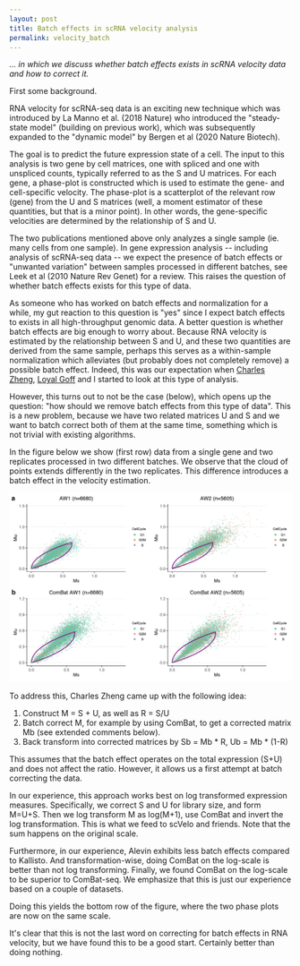 ```yaml
---
layout: post
title: Batch effects in scRNA velocity analysis
permalink: velocity_batch
---
```


*... in which we discuss whether batch effects exists in scRNA velocity data and how to correct it.*

First some background.

RNA velocity for scRNA-seq data is an exciting new technique which was introduced by La Manno et al. (2018 Nature) who introduced the "steady-state model" (building on previous work), which was subsequently expanded to the "dynamic model" by Bergen et al (2020 Nature Biotech).

The goal is to predict the future expression state of a cell. The input to this analysis is two gene by cell matrices, one with spliced and one with unspliced counts, typically referred to as the S and U matrices. For each gene, a phase-plot is constructed which is used to estimate the gene- and cell-specific velocity. The phase-plot is a scatterplot of the relevant row (gene) from the U and S matrices (well, a moment estimator of these quantities, but that is a minor point). In other words, the gene-specific velocities are determined by the relationship of S and U.

The two publications mentioned above only analyzes a single sample (ie. many cells from one sample). In gene expression analysis -- including analysis of scRNA-seq data -- we expect the presence of batch effects or "unwanted variation" between samples processed in different batches, see Leek et al (2010 Nature Rev Genet) for a review. This raises the question of whether batch effects exists for this type of data.

As someone who has worked on batch effects and normalization for a while, my gut reaction to this question is "yes" since I expect batch effects to exists in all high-throughput genomic data. A better question is whether batch effects are big enough to worry about. Because RNA velocity is estimated by the relationship between S and U, and these two quantities are derived from the same sample, perhaps this serves as a within-sample normalization which alleviates (but probably does not completely remove) a possible batch effect.  Indeed, this was our expectation when [Charles Zheng](https://www.hansenlab.org/people.html), [Loyal Goff](https://www.gofflab.org) and I started to look at this type of analysis.

However, this turns out to not be the case (below), which opens up the question: "how should we remove batch effects from this type of data". This is a new problem, because we have two related matrices U and S and we want to batch correct both of them at the same time, something which is not trivial with existing algorithms.

In the figure below we show (first row) data from a single gene and two replicates processed in two different batches. We observe that the cloud of points extends differently in the two replicates. This difference introduces a batch effect in the velocity estimation.

![](/media/velocitybatch/ComBatExample.png)

To address this, Charles Zheng came up with the following idea:

1. Construct M = S + U, as well as R = S/U
2. Batch correct M, for example by using ComBat, to get a corrected matrix Mb (see extended comments below).
3. Back transform into corrected matrices by Sb = Mb * R, Ub = Mb * (1-R)

This assumes that the batch effect operates on the total expression (S+U) and does not affect the ratio. However, it allows us a first attempt at batch correcting the data.

In our experience, this approach works best on log transformed expression measures. Specifically, we correct S and U for library size, and form M=U+S. Then we log transform M as log(M+1), use ComBat and invert the log transformation. This is what we feed to scVelo and friends. Note that the sum happens on the original scale.

Furthermore, in our experience, Alevin exhibits less batch effects compared to Kallisto. And transformation-wise, doing ComBat on the log-scale is better than not log transforming. Finally, we found ComBat on the log-scale to be superior to ComBat-seq. We emphasize that this is just our experience based on a couple of datasets.

Doing this yields the bottom row of the figure, where the two phase plots are now on the same scale.

It's clear that this is not the last word on correcting for batch effects in RNA velocity, but we have found this to be a good start. Certainly better than doing nothing.

